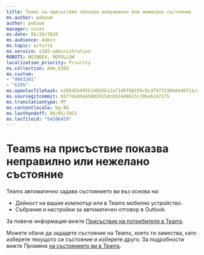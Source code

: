 ```yaml
---
title: Teams на присъствие показва неправилно или нежелано състояние
ms.author: pebaum
author: pebaum
manager: scotv
ms.date: 08/20/2020
ms.audience: Admin
ms.topic: article
ms.service: o365-administration
ROBOTS: NOINDEX, NOFOLLOW
localization_priority: Priority
ms.collection: Adm_O365
ms.custom:
- "9003301"
- "6205"
ms.openlocfilehash: e30545b995b198d3b12a71d0f68259c9cdf977d304d4d6f11ce360f53daf1fae
ms.sourcegitcommit: b5f7da89a650d2915dc652449623c78be6247175
ms.translationtype: MT
ms.contentlocale: bg-BG
ms.lasthandoff: 08/05/2021
ms.locfileid: "54106459"
---
```

# <a name="teams-presence-indicator-shows-incorrect-or-unwanted-status"></a>Teams на присъствие показва неправилно или нежелано състояние

Teams автоматично задава състоянието ви въз основа на:

- Дейност на вашия компютър или в Teams мобилно устройство.
- Събрания и настройки за автоматичен отговор в Outlook.

За повече информация вижте [Присъствие на потребителя в Teams](https://docs.microsoft.com/microsoftteams/presence-admins).  

Можете обаче да зададете състояние на Teams, което ги замества, като изберете текущото си състояние и изберете друго. За подробности вижте Промяна [на състоянието ви в Teams](https://support.microsoft.com/office/change-your-status-in-teams-ce36ed14-6bc9-4775-a33e-6629ba4ff78e).
